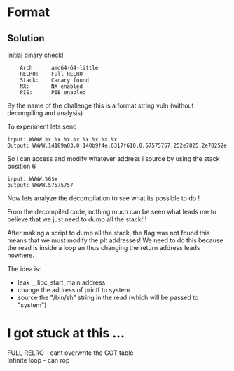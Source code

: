 # Format

## Solution

Initial binary check!

```
    Arch:     amd64-64-little
    RELRO:    Full RELRO
    Stack:    Canary found
    NX:       NX enabled
    PIE:      PIE enabled
```

By the name of the challenge this is a format string vuln (without decompiling and analysis)<br>

To experiment lets send
```
input: WWWW.%x.%x.%x.%x.%x.%x.%x.%x
Output: WWWW.14189a03.0.140b9f4e.6317f610.0.57575757.252e7825.2e78252e
```

So i can access and modify whatever address i source by using the stack position 6 

```
input: WWWW.%6$x
output: WWWW.57575757
```

Now lets analyze the decompilation to see what its possible to do ! <br>

From the decompiled code, nothing much can be seen what leads me to believe that we just need to dump all the stack!!! <br>

After making a script to dump all the stack, the flag was not found this means that we must modify the plt addresses! We need to do this because the read is inside a loop an thus changing the return address leads nowhere. <br>

The idea is:
- leak __libc_start_main address
- change the address of printf to system
- source the "/bin/sh" string in the read (which will be passed to "system")

# I got stuck at this ...
FULL RELRO - cant overwrite the GOT table  
Infinite loop - can rop




